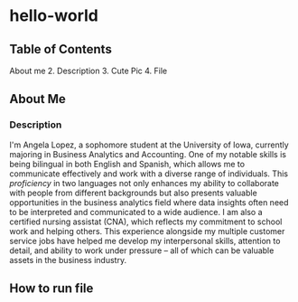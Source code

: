 # hello-world
## Table of Contents 
About me
2. Description
3. Cute Pic
4. File

## About Me
### Description
I'm Angela Lopez, a sophomore student at the University of Iowa, currently majoring in Business Analytics and Accounting. One of my notable skills is being bilingual in both English and Spanish, which allows me to communicate effectively and work with a diverse range of individuals. This *proficiency* in two languages not only enhances my ability to collaborate with people from different backgrounds but also presents valuable opportunities in the business analytics field where data insights often need to be interpreted and communicated to a wide audience. I am also a certified nursing assistat (CNA), which reflects my commitment to school work and helping others. This experience alongside my multiple customer service jobs have helped me develop my interpersonal skills, attention to detail, and ability to work under pressure – all of which can be valuable assets in the business industry.
## How to run file
